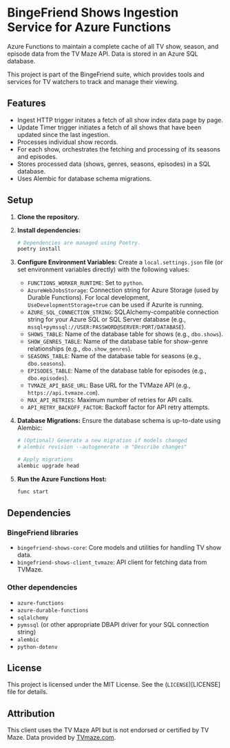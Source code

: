 # BingeFriend Shows Ingestion Service for Azure Functions

Azure Functions to maintain a complete cache of all TV show, season, and episode data from the TV Maze API. Data is stored in an Azure SQL database.

This project is part of the BingeFriend suite, which provides tools and services for TV watchers to track and manage their viewing.

## Features

* Ingest HTTP trigger initates a fetch of all show index data page by page.
* Update Timer trigger initiates a fetch of all shows that have been updated since the last ingestion.
* Processes individual show records.
* For each show, orchestrates the fetching and processing of its seasons and episodes.
* Stores processed data (shows, genres, seasons, episodes) in a SQL database.
* Uses Alembic for database schema migrations.

## Setup

1.  **Clone the repository.**
2.  **Install dependencies:**
    ```bash
    # Dependencies are managed using Poetry.
    poetry install
    ```
3.  **Configure Environment Variables:** Create a `local.settings.json` file (or set environment variables directly) with the following values:

    *   `FUNCTIONS_WORKER_RUNTIME`: Set to `python`.
    *   `AzureWebJobsStorage`: Connection string for Azure Storage (used by Durable Functions). For local development, `UseDevelopmentStorage=true` can be used if Azurite is running.
    *   `AZURE_SQL_CONNECTION_STRING`: SQLAlchemy-compatible connection string for your Azure SQL or SQL Server database (e.g., `mssql+pymssql://USER:PASSWORD@SERVER:PORT/DATABASE`).
    *   `SHOWS_TABLE`: Name of the database table for shows (e.g., `dbo.shows`).
    *   `SHOW_GENRES_TABLE`: Name of the database table for show-genre relationships (e.g., `dbo.show_genres`).
    *   `SEASONS_TABLE`: Name of the database table for seasons (e.g., `dbo.seasons`).
    *   `EPISODES_TABLE`: Name of the database table for episodes (e.g., `dbo.episodes`).
    *   `TVMAZE_API_BASE_URL`: Base URL for the TVMaze API (e.g., `https://api.tvmaze.com`).
    *   `MAX_API_RETRIES`: Maximum number of retries for API calls.
    *   `API_RETRY_BACKOFF_FACTOR`: Backoff factor for API retry attempts.

4.  **Database Migrations:** Ensure the database schema is up-to-date using Alembic:
    ```bash
    # (Optional) Generate a new migration if models changed
    # alembic revision --autogenerate -m "Describe changes"

    # Apply migrations
    alembic upgrade head
    ```
    
5.  **Run the Azure Functions Host:**
    ```bash
    func start
    ```

## Dependencies

### BingeFriend libraries
* `bingefriend-shows-core`: Core models and utilities for handling TV show data.
* `bingefriend-shows-client_tvmaze`: API client for fetching data from TVMaze.

### Other dependencies
* `azure-functions`
* `azure-durable-functions`
* `sqlalchemy`
* `pymssql` (or other appropriate DBAPI driver for your SQL connection string)
* `alembic`
* `python-dotenv`

## License

This project is licensed under the MIT License. See the (`LICENSE`)[LICENSE] file for details.

## Attribution

This client uses the TV Maze API but is not endorsed or certified by TV Maze. Data provided by [TVmaze.com](https://www.tvmaze.com/).